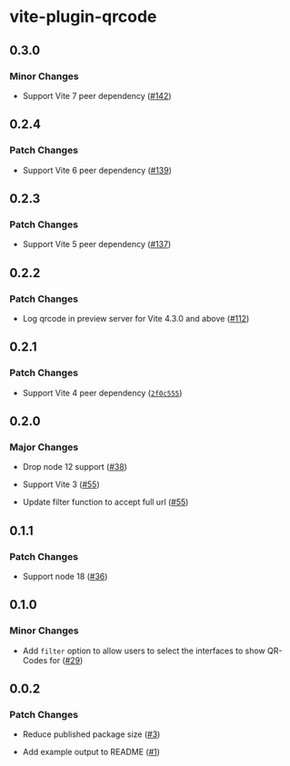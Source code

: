 # vite-plugin-qrcode

## 0.3.0

### Minor Changes

- Support Vite 7 peer dependency ([#142](https://github.com/svitejs/vite-plugin-qrcode/pull/142))

## 0.2.4

### Patch Changes

- Support Vite 6 peer dependency ([#139](https://github.com/svitejs/vite-plugin-qrcode/pull/139))

## 0.2.3

### Patch Changes

- Support Vite 5 peer dependency ([#137](https://github.com/svitejs/vite-plugin-qrcode/pull/137))

## 0.2.2

### Patch Changes

- Log qrcode in preview server for Vite 4.3.0 and above ([#112](https://github.com/svitejs/vite-plugin-qrcode/pull/112))

## 0.2.1

### Patch Changes

- Support Vite 4 peer dependency ([`2f0c555`](https://github.com/svitejs/vite-plugin-qrcode/commit/2f0c555ff287138776d5ce2f025e84ef3050b3c8))

## 0.2.0

### Major Changes

- Drop node 12 support ([#38](https://github.com/svitejs/vite-plugin-qrcode/pull/38))

* Support Vite 3 ([#55](https://github.com/svitejs/vite-plugin-qrcode/pull/55))

- Update filter function to accept full url ([#55](https://github.com/svitejs/vite-plugin-qrcode/pull/55))

## 0.1.1

### Patch Changes

- Support node 18 ([#36](https://github.com/svitejs/vite-plugin-qrcode/pull/36))

## 0.1.0

### Minor Changes

- Add `filter` option to allow users to select the interfaces to show QR-Codes for ([#29](https://github.com/svitejs/vite-plugin-qrcode/pull/29))

## 0.0.2

### Patch Changes

- Reduce published package size ([#3](https://github.com/svitejs/vite-plugin-qrcode/pull/3))

* Add example output to README ([#1](https://github.com/svitejs/vite-plugin-qrcode/pull/1))
